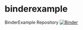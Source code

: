 # binderexample
BinderExample Repository
[![Binder](https://mybinder.org/badge_logo.svg)](https://mybinder.org/v2/gh/EPVogel/binderexample/HEAD?filepath=index.ipynb)
